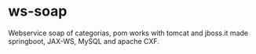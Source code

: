 # ws-soap
Webservice soap of categorias, pom works with tomcat and jboss.it made springboot, JAX-WS, MySQL and apache CXF.
